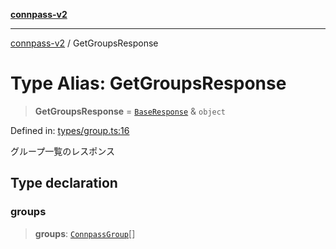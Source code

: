 [**connpass-v2**](../README.md)

***

[connpass-v2](../globals.md) / GetGroupsResponse

# Type Alias: GetGroupsResponse

> **GetGroupsResponse** = [`BaseResponse`](BaseResponse.md) & `object`

Defined in: [types/group.ts:16](https://github.com/ryohidaka/node-connpass/blob/eef41deb7cb24b91ec8c67d8e4085575b4debd33/src/types/group.ts#L16)

グループ一覧のレスポンス

## Type declaration

### groups

> **groups**: [`ConnpassGroup`](ConnpassGroup.md)[]
